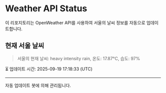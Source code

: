 
# Weather API Status

이 리포지토리는 OpenWeather API를 사용하여 서울의 날씨 정보를 자동으로 업데이트합니다.

## 현재 서울 날씨
> 서울의 현재 날씨: heavy intensity rain, 온도: 17.87°C, 습도: 97%

⏳ 업데이트 시간: 2025-09-19 17:18:33 (UTC)

---
자동 업데이트 봇에 의해 관리됩니다.
